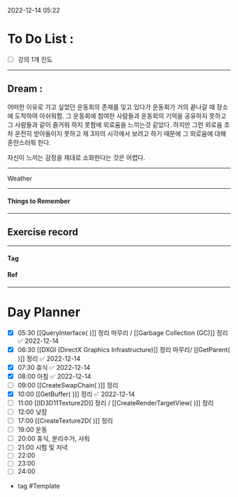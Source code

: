 2022-12-14 05:22

# To Do List :

- [ ] 강의 1개 진도

---

## Dream :

어떠한 이유로 가고 싶었던 운동회의 존재를 잊고 있다가 운동회가 거의 끝나갈 때 장소에 도착하여 아쉬워함. 그 운동회에 참여한 사람들과 운동회의 기억을 공유하지 못하고 그 사람들과 같이 즐거워 하지 못함에 외로움을 느끼는것 같았다. 하지만 그런 외로움 조차 온전히 받아들이지 못하고 제 3자의 시각에서 보려고 하기 때문에 그 외로움에 대해 혼란스러워 한다.

자신이 느끼는 감정을 제대로 소화한다는 것은 어렵다.

---

Weather

---

#### Things to Remember

---

## Exercise record
---

#### Tag

#### Ref

---

# Day Planner

- [x] 05:30 [[QueryInterface( )]] 정리 마무리 /  [[Garbage Collection (GC)]] 정리 ✅ 2022-12-14
- [x] 06:30 [[DXGI (DirectX Graphics Infrastructure)]] 정리 마무리/ [[GetParent( )]] 정리 ✅ 2022-12-14
- [x] 07:30 휴식 ✅ 2022-12-14
- [x] 08:00 아침 ✅ 2022-12-14
- [ ] 09:00 [[CreateSwapChain( )]] 정리
- [x] 10:00 [[GetBuffer( )]] 정리 ✅ 2022-12-14
- [ ] 11:00 [[ID3D11Texture2D]] 정리 / [[CreateRenderTargetView( )]] 정리
- [ ] 12:00 낮잠
- [ ] 17:00 [[CreateTexture2D( )]] 정리
- [ ] 19:00 운동
- [ ] 20:00 휴식, 분리수거, 샤워
- [ ] 21:00 시험 및 저녁
- [ ] 22:00 
- [ ] 23:00 
- [ ] 24:00 

- tag
#Template